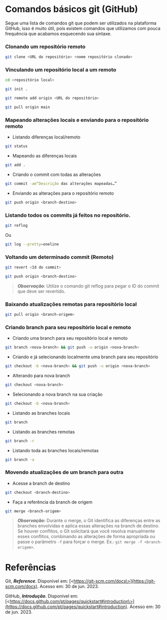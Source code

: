 # Comandos básicos git (GitHub)

Segue uma lista de comandos git que podem ser utilizados na plataforma GitHub, isso é muito útil, pois existem comandos que utilizamos com pouca frequência que acabamos esquecendo sua sintaxe.

### Clonando um repositório remoto

```bash
git clone <URL do repositório> <nome repositório clonado>
```


### Vinculando um repositório local a um remoto

```bash
cd <repositório local>
```

```bash
git init .
```

```bash
git remote add origin <URL do repositório>
```

```bash
git pull origin main
```


### Mapeando alterações locais e enviando para o repositório remoto

+ Listando diferenças local/remoto

```bash
git status
```

+ Mapeando as diferenças locais

```bash
git add . 
```

+ Criando o commit com todas as alterações

```bash
git commit -am”Descrição das alterações mapeadas…”
```

+ Enviando as alterações para o repositório remoto

```bash
git push origin <branch-destino>
```


### Listando todos os commits já feitos no repositório.

```bash
git reflog
```

Ou

```bash
git log --pretty=oneline 
```


### Voltando um determinado commit (Remoto)

```bash
git revert <Id do commit>
```

```bash
git push origin <branch-destino>
```

> ***Observação***: Utilize o comando git reflog para pegar o ID do commit que deve ser revertido.


### Baixando atualizações remotas para repositório local

```bash
git pull origin <branch-origem>
```

### Criando branch para seu repositório local e remoto

+ Criando uma branch para seu repositório local e remoto

```bash
git branch <nova-branch> && git push -u origin <nova-branch>
```

+ Criando e já selecionando localmente uma branch para seu repositório

```bash
git checkout -b <nova-branch> && git push -u origin <nova-branch>
```

+ Alterando para nova branch

```bash
git checkout <nova-branch>
```

+ Selecionando a nova branch na sua criação

```bash
git checkout -b <nova-branch>
```

+ Listando as branches locais

```bash
git branch
```

+ Listando as branches remotas

```bash
git branch -r
```

+ Listando toda as branches locais/remotas

```bash
git branch -a
```

### Movendo atualizações de um branch para outra

+ Acesse a branch de destino

```bash
git checkout <branch-destino>
```

+ Faça a referência da branch de origem

```bash
git merge <branch-origem>
```

> ***Observação:*** Durante o merge, o Git identifica as diferenças entre as branches envolvidas e aplica essas alterações na branch de destino. Se houver conflitos, o Git solicitará que você resolva manualmente esses conflitos, combinando as alterações de forma apropriada ou passe o parâmetro ```-f``` para forçar o merge. Ex.: ```git merge -f <branch-origem>```.


# Referências

Git, ***Reference***. Disponível em: [\<https://git-scm.com/docs\>](https://git-scm.com/docs). Acesso em: 30 de jun. 2023.

GitHub, ***Introdução***. Disponível em: [\<https://docs.github.com/pt/pages/quickstart#introduction\>](https://docs.github.com/pt/pages/quickstart#introduction). Acesso em: 30 de jun. 2023.





